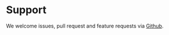 # Support

We welcome issues, pull request and feature requests via [Github](https://github.com/mrijken/check-config).
